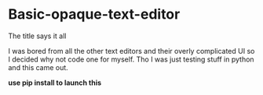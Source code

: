 # Basic-opaque-text-editor
The title says it all

I was bored from all the other text editors and their overly complicated UI so I decided why not code one for myself. Tho I was just testing stuff in python and this came out.

**use pip install to launch this**

